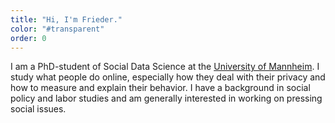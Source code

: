 ```yaml
---
title: "Hi, I'm Frieder."
color: "#transparent"
order: 0
---
```


I am a PhD-student of Social Data Science at the [University of Mannheim](https://www.sowi.uni-mannheim.de/keusch/team/academic-staff-members/rodewald-frieder/). I study what people do online, especially how they deal with their privacy and how to measure and explain their behavior. I have a background in social policy and labor studies and am generally interested in working on pressing social issues.